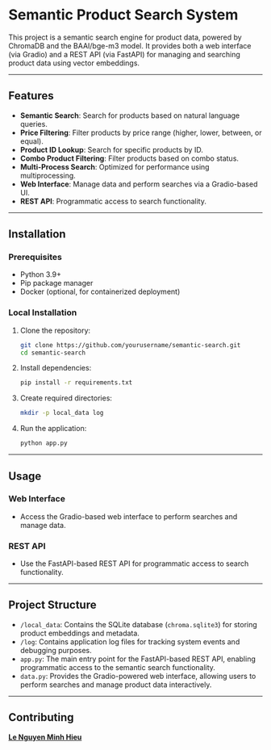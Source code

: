 # Semantic Product Search System

This project is a semantic search engine for product data, powered by ChromaDB and the BAAI/bge-m3 model. It provides both a web interface (via Gradio) and a REST API (via FastAPI) for managing and searching product data using vector embeddings.

---

## Features

- **Semantic Search**: Search for products based on natural language queries.
- **Price Filtering**: Filter products by price range (higher, lower, between, or equal).
- **Product ID Lookup**: Search for specific products by ID.
- **Combo Product Filtering**: Filter products based on combo status.
- **Multi-Process Search**: Optimized for performance using multiprocessing.
- **Web Interface**: Manage data and perform searches via a Gradio-based UI.
- **REST API**: Programmatic access to search functionality.

---

## Installation

### Prerequisites

- Python 3.9+
- Pip package manager
- Docker (optional, for containerized deployment)

### Local Installation

1. Clone the repository:
    ```bash
    git clone https://github.com/yourusername/semantic-search.git
    cd semantic-search
    ```

2. Install dependencies:
    ```bash
    pip install -r requirements.txt
    ```

3. Create required directories:
    ```bash
    mkdir -p local_data log
    ```

4. Run the application:
    ```bash
    python app.py
    ```

---

## Usage

### Web Interface

- Access the Gradio-based web interface to perform searches and manage data.

### REST API

- Use the FastAPI-based REST API for programmatic access to search functionality.

---

## Project Structure

- `/local_data`: Contains the SQLite database (`chroma.sqlite3`) for storing product embeddings and metadata.
- `/log`: Contains application log files for tracking system events and debugging purposes.
- `app.py`: The main entry point for the FastAPI-based REST API, enabling programmatic access to the semantic search functionality.
- `data.py`: Provides the Gradio-powered web interface, allowing users to perform searches and manage product data interactively.

---

## Contributing

[**Le Nguyen Minh Hieu** ](https://github.com/kaitouuuu)